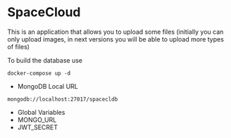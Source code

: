 # SpaceCloud
This is an application that allows you to upload some files (initially you can only upload images, in next versions you will be able to upload more types of files)

To build the database use
```
docker-compose up -d
```

* MongoDB Local URL
```
mongodb://localhost:27017/spacecldb
```

* Global Variables
* MONGO_URL
* JWT_SECRET 
